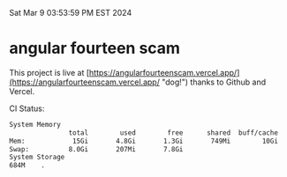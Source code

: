 Sat Mar  9 03:53:59 PM EST 2024

# angular fourteen scam


This project is live at [https://angularfourteenscam.vercel.app/](https://angularfourteenscam.vercel.app/ "dog!") thanks to Github and Vercel.

CI Status: 

```bash
System Memory
               total        used        free      shared  buff/cache   available
Mem:            15Gi       4.8Gi       1.3Gi       749Mi        10Gi        10Gi
Swap:          8.0Gi       207Mi       7.8Gi
System Storage
684M	.
```
